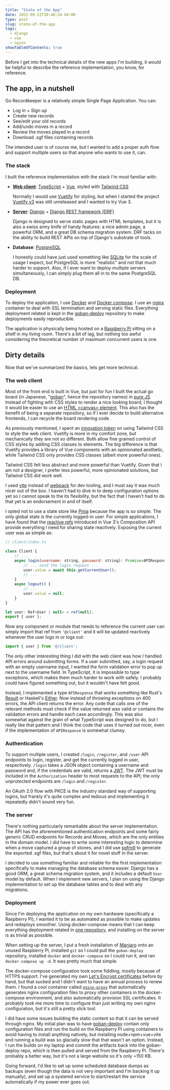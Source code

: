 ```yaml
---
title: "State of the App"
date: 2022-09-22T10:48:24-04:00
type: post
slug: state-of-the-app
tags:
  - django
  - vue
  - nginx
showTableOfContents: true
---
```


Before I get into the technical details of the new apps I'm building, it would be helpful to describe the reference implementation, you know, for reference.

## The app, in a nutshell

Go Recordkeeper is a relatively simple Single Page Application. You can:

- Log in + Sign up
- Create new records
- See/edit your old records
- Add/undo moves in a record
- Review the moves played in a record
- Download .sgf files containing records

The intended user is of course me, but I wanted to add a proper auth flow and support multiple users so that anyone who wants to use it, can.

### The stack

I built the reference implementation with the stack I'm most familiar with:

- [**Web client**](https://github.com/go-recordkeeper/goban-vue): [TypeScript](https://www.typescriptlang.org/) + [Vue](https://vuejs.org/), styled with [Tailwind CSS](https://tailwindcss.com/)
  
  Normally I would use [Vuetify](https://vuetifyjs.com/en/) for styling, but when I started the project [Vuetify v3](https://vuetifyjs.com/en/introduction/roadmap/#v30-titan) was still unreleased and I wanted to try Vue 3.

- [**Server**](https://github.com/go-recordkeeper/goban-server-django): [Django](https://www.djangoproject.com/) + [Django REST framework (DRF)](https://www.django-rest-framework.org/)

  Django is designed to serve static pages with HTML templates, but it is also a swiss army knife of handy features: a nice admin page, a powerful ORM, and a great DB schema migration system. DRF tacks on the ability to build REST APIs on top of Django's substrate of tools.

- **Database**: [PostgreSQL](https://www.postgresql.org/)

  I honestly could have just used something like [SQLite](https://www.sqlite.org/index.html) for the scale of usage I expect, but PostgreSQL is more "realistic" and not that much harder to support. Also, if I ever want to deploy multiple servers simultaneously, I can simply plug them all in to the same PostgreSQL DB.

### Deployment

To deploy the application, I use [Docker](https://www.docker.com/) and [Docker compose](https://docs.docker.com/compose/). I use an [nginx](https://nginx.org/en/) container to deal with SSL termination and serving static files. Everything deployment related is kept in the [goban-deploy](https://github.com/go-recordkeeper/goban-deploy) repository to make deployments easily reproducible.

The application is physically being hosted on a [Raspberry Pi](https://www.raspberrypi.com/) sitting on a shelf in my living room. There's a bit of lag, but nothing too awful considering the theoretical number of maximum concurrent users is one.

## Dirty details

Now that we've summarized the basics, lets get more technical.

### The web client

Most of the front end is built in Vue, but just for fun I built the actual go board (in Japanese, "[goban](https://en.wikipedia.org/wiki/Go_equipment#Board)", hence the repository names) in [pure JS](https://github.com/go-recordkeeper/goban-js). Instead of fighting with CSS styles to render a nice looking board, I thought it would be easier to use an [HTML &lt;canvas&gt; element](https://developer.mozilla.org/en-US/docs/Web/API/Canvas_API). This also has the benefit of being a separate repository, so if I ever decide to build alternative frontends, I can recycle the board rendering code.

As previously mentioned, I spent an [innovation token](https://mcfunley.com/choose-boring-technology) on using Tailwind CSS to style the web client. Vuetify is more in my comfort zone, but mechanically they are not so different. Both allow fine grained control of CSS styles by adding CSS classes to elements. The big difference is that Vuetify provides a library of Vue components with an opinionated aesthetic, while Tailwind CSS only provides CSS classes (albeit more powerful ones).

Tailwind CSS felt less abstract and more powerful than Vuetify. Given that I am not a designer, I prefer less powerful, more opinionated solutions, but Tailwind CSS did work well.

I used [vite](https://vitejs.dev/) instead of [webpack](https://webpack.js.org/) for dev tooling, and I must say it was much nicer out of the box. I haven't had to dive in to deep configuration options yet so I cannot speak to the its flexibility, but the fact that I haven't had to do that yet is an endorsement in and of itself.

I opted not to use a state store like [Pinia](https://pinia.vuejs.org/) because the app is so simple. The only global state is the currently logged-in user. For simple applications, I have found that the [reactive refs](https://vuejs.org/api/reactivity-core.html) introduced in Vue 3's Composition API provide everything I need for sharing state reactively. Exposing the current user was as simple as:

```js
// client/index.ts

class Client {
    // ... 
    async login(username: string, password: string): Promise<APIResponse<User, UserAuthError>> {
        // ... send the login request ...
        user.value = await this.getCurrentUser();
        // ...
    }
    async logout() {
        // ...
        user.value = null;
    }
}

let user: Ref<User | null> = ref(null);
export { user };
```

Now any component or module that needs to reference the current user can simply import that ref from `'@client'` and it will be updated reactively whenever the user logs in or logs out:

```js
import { user } from '@/client';
```

The only other interesting thing I did with the web client was how I handled API errors around submitting forms. If a user submitted, say, a login request with an empty username input, I wanted the form validation error to pop up next to the username field. In TypeScript, it is impossible to type exceptions, which makes them much harder to work with safely. I probably could have figured something out, but it wouldn't have felt good.

Instead, I implemented a type `APIResponse` that works something like Rust's [Result](https://doc.rust-lang.org/std/result/index.html) or Haskell's [Either](https://hackage.haskell.org/package/base-4.17.0.0/docs/Data-Either.html). Now instead of throwing exceptions on 400 errors, the API client returns the error. Any code that calls one of the relevant methods must check if the value returned was valid or contains the validation errors and handle each case accordingly. This was also somewhat against the grain of what TypeScript was designed to do, but I really like that pattern and I think the code that uses it turned out nicer, even if the implementation of `APIResponse` is somewhat clumsy.

### Authentication

To support multiple users, I created `/login`, `/register`, and `/user` API endpoints to login, register, and get the currently logged in user, respectively. `/login` takes a JSON object containing a username and password and, if the credentials are valid, returns a [JWT](https://jwt.io/). The JWT must be included in the `Authorization` header to most requests to the API; the only unprotected endpoints are `/login` and `/register`.

An OAuth 2.0 flow with PKCE is the industry standard way of supporting logins, but frankly it's quite complex and tedious and implementing it repeatedly didn't sound very fun.

### The server

There's nothing particularly remarkable about the server implementation. The API has the aforementioned authentication endpoints and some fairly generic CRUD endpoints for Records and Moves, which are the only entities in the domain model. I did have to write some interesting logic to determine when a move captured a group of stones, and I did use [sgfmill](https://github.com/mattheww/sgfmill) to generate the exported .sgf files, but that's about it for novel stuff in the server.

I decided to use something familiar and reliable for the first implementation specifically to make managing the database schema easier. Django has a good ORM, a great schema migration system, and it includes a default `User` model by default. When I implement new servers, I plan on using the Django implementation to set up the database tables and to deal with any migrations.

### Deployment

Since I'm deploying the application on my own hardware (specifically a Raspberry Pi), I wanted it to be as automated as possible to make updates and redeploys smoother. Using docker-compose means that I can keep everything deployment related in [one repository](https://github.com/go-recordkeeper/goban-deploy), and installing on the server is as trivial as possible.

When setting up the server, I put a fresh installation of [Manjaro](https://manjaro.org/) onto an unused Raspberry Pi, installed `git` so I could pull the `goban-deploy` repository, installed `docker` and `docker-compose` so I could run it, and ran `docker-compose up -d`. It was pretty much that simple.

The docker-compose configuration took some fiddling, mostly because of HTTPS support. I've generated my own [Let's Encrypt certificates](https://letsencrypt.org/) before by hand, but that sucked and I didn't want to have an annual process to renew them. I found a cool container called [`nginx-proxy`](https://github.com/nginx-proxy/nginx-proxy) that automatically generates nginx configuration files to proxy other containers in the docker-compose environment, and also automatically provision SSL certificates. It probably took me more time to configure than just writing my own nginx configuration, but it's still a pretty slick tool.

I did have some issues building the static content so that it can be served through nginx. My initial plan was to have [goban-deploy](https://github.com/go-recordkeeper/goban-deploy) contain only configuration files and run the build on the Raspberry Pi using containers to avoid having to install anything natively, but installing node+npm+vue+vite and running a build was so glacially slow that that wasn't an option. Instead, I run the builds on my laptop and commit the artifacts back into the goban-deploy repo, which is then pulled and served from the Raspberry Pi. There's probably a better way, but it's not a large website so it's only ~150 KB.

Going forward, I'd like to set up some scheduled database dumps as backups (even though the data is not very important and I'm backing it up manually), and set up a systemd service to start/restart the service automatically if my power ever goes out.
